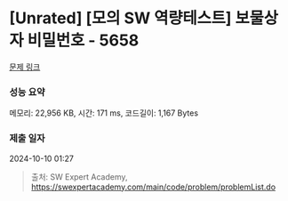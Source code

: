 # [Unrated] [모의 SW 역량테스트] 보물상자 비밀번호 - 5658 

[문제 링크](https://swexpertacademy.com/main/code/problem/problemDetail.do?contestProbId=AWXRUN9KfZ8DFAUo) 

### 성능 요약

메모리: 22,956 KB, 시간: 171 ms, 코드길이: 1,167 Bytes

### 제출 일자

2024-10-10 01:27



> 출처: SW Expert Academy, https://swexpertacademy.com/main/code/problem/problemList.do